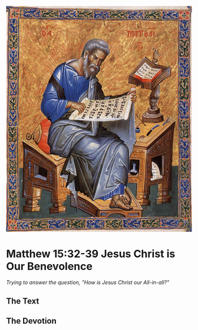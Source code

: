 <img class="intro-right" src="../images/art-matthew.jpg">

# Matthew 15:32-39 Jesus Christ is Our Benevolence

*Trying to answer the question, "How is Jesus Christ our All-in-all?"*

## The Text

## The Devotion